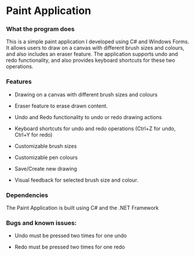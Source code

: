# Paint Application

### What the program does
This is a simple paint application I developed using C# and Windows Forms. It allows users to draw on a canvas with different brush sizes and colours, and also includes an eraser feature. The application supports undo and redo functionality, and also provides keyboard shortcuts for these two operations.

### Features
- Drawing on a canvas with different brush sizes and colours
* Eraser feature to erase drawn content.
+ Undo and Redo functionality to undo or redo drawing actions
- Keyboard shortcuts for undo and redo operations (Ctrl+Z for undo, Ctrl+Y for redo)
* Customizable brush sizes
+ Customizable pen colours
- Save/Create new drawing
* Visual feedback for selected brush size and colour.

### Dependencies
The Paint Application is built using C# and the .NET Framework


### Bugs and known issues:
- Undo must be pressed two times for one undo
* Redo must be pressed two times for one redo
